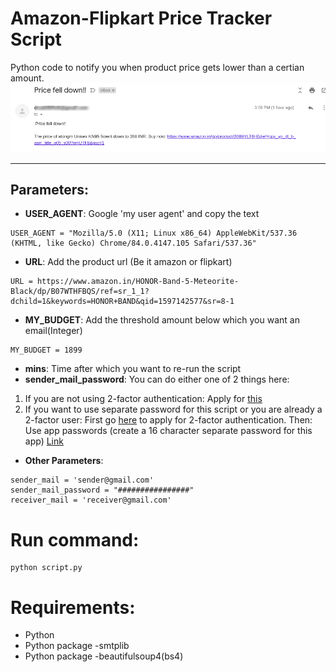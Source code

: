 # Amazon-Flipkart Price Tracker Script
Python code to notify you when product price gets lower than a certian amount.  
![Example](https://raw.githubusercontent.com/imsahil007/amazon-flipkart-price-script/master/example.png)
___
## Parameters:
* **USER_AGENT**: Google 'my user agent' and copy the text
```
USER_AGENT = "Mozilla/5.0 (X11; Linux x86_64) AppleWebKit/537.36 (KHTML, like Gecko) Chrome/84.0.4147.105 Safari/537.36"
```
* **URL**: Add the product url (Be it amazon or flipkart)
```
URL = https://www.amazon.in/HONOR-Band-5-Meteorite-Black/dp/B07WTHFBQS/ref=sr_1_1?dchild=1&keywords=HONOR+BAND&qid=1597142577&sr=8-1
```
* **MY_BUDGET**: Add the threshold amount below which you want an email(Integer)
 ```
MY_BUDGET = 1899
```
* **mins**: Time after which you want to re-run the script
* **sender_mail_password**:  You can do either one of 2 things here:
1. If you are not using 2-factor authentication: Apply for [this](https://myaccount.google.com/lesssecureapps)
2. If you want to use separate password for this script or you are already a 2-factor user: First go [here](https://myaccount.google.com/signinoptions/two-step-verification) to apply for 2-factor authentication. Then:
Use app passwords (create a 16 character separate password for this app) [Link](https://myaccount.google.com/apppasswords)
* **Other Parameters**: 
```
sender_mail = 'sender@gmail.com'
sender_mail_password = "################"
receiver_mail = 'receiver@gmail.com'
```

# Run command:
```
python script.py
```
# Requirements:
* Python
* Python package -smtplib
* Python package -beautifulsoup4(bs4)
